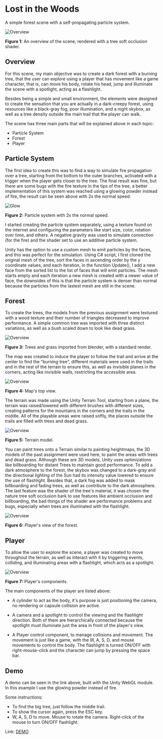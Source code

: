 # Lost in the Woods

A simple forest scene with a self-propagating particle system.

![Overview](img/scene/overview(oc).png)

**Figure 1:** An overview of the scene, rendered with a tree soft occlusion shader.

## Overview

For this scene, my main objective was to create a dark forest with a burning tree, that the user can explore using a player that has movement like a game character, that is, can move his body, rotate his head, jump and illuminate the scene with a spotlight, acting as a flashlight.

Besides being a simple and small environment, the elements were designed to create the sensation that you are actually in a dark-creepy forest, using resources like a black-gray fog, poor illumination, and a night skybox, as well as a tree density outside the main trail that the player can walk. 

The scene has three main parts that will be explained above in each topic:
* Particle System
* Forest
* Player

## Particle System

The first idea to create this was to find a way to simulate fire propagation over a tree, starting from the bottom to the outer branches, activated with a trigger when the player gets closer to the tree. The final result was fine, but there are some bugs with the fire texture in the tips of the tree, a better implementation of this system was reached using a glowing powder instead of fire, the result can be seen above with 2x the normal speed:

![Glow](img/scene/glow(r).gif)

**Figure 2:** Particle system with 2x the normal speed.

I started creating the particle system separately, using a texture found on the internet and configuring the parameters like start size, color, rotation over time, and others. A negative gravity was used to simulate convection (for the fire) and the shader set to use an additive particle system.

Unity has the option to use a custom mesh to emit particles by the faces, and this was perfect for the simulation. Using C# script, I first cloned the original mesh of the tree, sort the faces in ascending order by the y coordinate values, and each iteration, in the function Update(), I add a new face from the sorted list to the list of faces that will emit particles. The mesh starts empty and each iteration a new mesh is created with a newer value of face, the downsides of this is that the particle system is denser than normal because the particles from the lastest mesh are still in the scene.

## Forest

To create the trees, the models from the previous assignment were textured with a wood texture and their number of triangles decreased to improve performance. A simple common tree was imported with three distinct variations, as well as a bush scaled down to look like dead grass. 

![Overview](img/scene/trees.png)

**Figure 3:** Trees and grass imported from blender, with a standard render.

The map was created to induce the player to follow the trail and arrive at the center to find the "burning tree", different materials were used in the trails and in the rest of the terrain to ensure this, as well as invisible planes in the corners, acting like invisible walls, restricting the accessible area.

![Overview](img/scene/map.png)

**Figure 4:** Map's top view.

The terrain was made using the Unity Terrain Tool, starting from a plane, the terrain was raised/lowered with different brushes with different sizes, creating patterns for the mountains in the corners and the trails in the middle. All of the playable areas were raised softly, the places outside the trails are filled with trees and dead grass.

![Overview](img/scene/terrain.png)

**Figure 5:** Terrain model.

You can paint trees onto a Terrain similar to painting heightmaps, the 3D models of the past assignment were used here, to paint the areas with trees and dead grass. Although these are 3D models, Unity uses optimizations like billboarding for distant Trees to maintain good performance.
To add a dark atmosphere to the forest, the skybox was changed to a dark-gray and the directional lighting of the Sun had its intensity value lowered to ensure the use of flashlight. Besides that, a dark fog was added to mask billboarding and fading trees, as well as contribute to the dark atmosphere. The last feature was the shader of the tree's material, it was chosen the nature tree soft occlusion bark to use features like ambient occlusion and billboarding, the bad things of the shader are performance problems and bugs, especially when trees are illuminated with the flashlight.

 ![Overview](img/scene/ambient.png)

**Figure 6:** Player's view of the forest.

## Player

To allow the user to explore the scene, a player was created to move throughout the terrain, as well as interact with it by triggering events, colliding, and illuminating areas with a flashlight, which acts as a spotlight. 

![Overview](img/scene/player.png)

**Figure 7:** Player's components.

The main components of the player are listed above:

* A cylinder to act as the body, it's purpose is just positioning the camera, no rendering or capsule collision are active.

* A camera and a spotlight to control the viewing and the flashlight direction. Both of them are hierarchically connected because the spotlight must illuminate just the area in front of the player's view.

* A Player control component, to manage collisions and movement. The movement is just like a game, with the W, A, S, D, and mouse movements to control the body. The flashlight is turned ON/OFF with right-mouse-click and the character can jump by pressing the space bar. 

## Demo

A demo can be seen in the link above, built with the Unity WebGL module. In this example I use the glowing powder instead of fire.

Some instructions:

* To find the big tree, just follow the middle trail.
* To show the cursor again, press the ESC key.
* W, A, S, D to move. Mouse to rotate the camera. Right-click of the mouse to turn ON/OFF flashlight.

Link: [DEMO](https://antoniospg.github.io/S3D-ASSINGMENT/SceneDemo)
 











